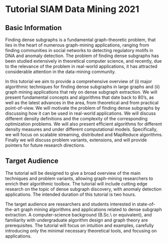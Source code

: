 # Tutorial SIAM Data Mining 2021   

## Basic Information 

Finding dense subgraphs is a fundamental graph-theoretic problem, that lies in the heart of numerous graph-mining applications, ranging from finding communities in social networks to detecting regulatory motifs in DNA and anomaly detection. The problem of finding dense subgraphs has been studied extensively in theoretical computer science, and recently, due to the relevance of the problem in real-world applications, it has attracted considerable attention in the data-mining community.

In this tutorial we aim to provide a comprehensive overview of (i) major algorithmic techniques for finding dense subgraphs in large graphs and (ii) graph mining applications that rely on dense subgraph extraction. We will present fundamental concepts and algorithms that date back to 80’s, as well as the latest advances in the area, from theoretical and from practical point-of-view. We will motivate the problem of finding dense subgraphs by discussing how it can be used in real-world applications. We will discuss different density definitions and the complexity of the corresponding optimization problems. We will also present efficient algorithms for different density measures and under different computational models. Specifically, we will focus on scalable streaming, distributed and MapReduce algorithms. Finally we will discuss problem variants, extensions, and will provide pointers for future research directions.




## Target Audience 


The tutorial will be designed to give a broad overview of the main techniques and problem variants, allowing graph-mining researchers to enrich their algorithmic toolbox. The tutorial will include cutting edge research on the topic of dense subgraph discovery, with anomaly detection applications. The intended duration of this tutorial is two hours.

The target audience are researchers and students interested in state-of-the-art graph mining algorithms and applications related to dense subgraph extraction. A computer-science background (B.Sc.\ or equivalent), and familiarity with undergraduate algorithm design and graph theory are prerequisites. The tutorial will focus on intuition and examples, carefully introducing only the minimal necessary theoretical tools, and focusing on applications.


## 


